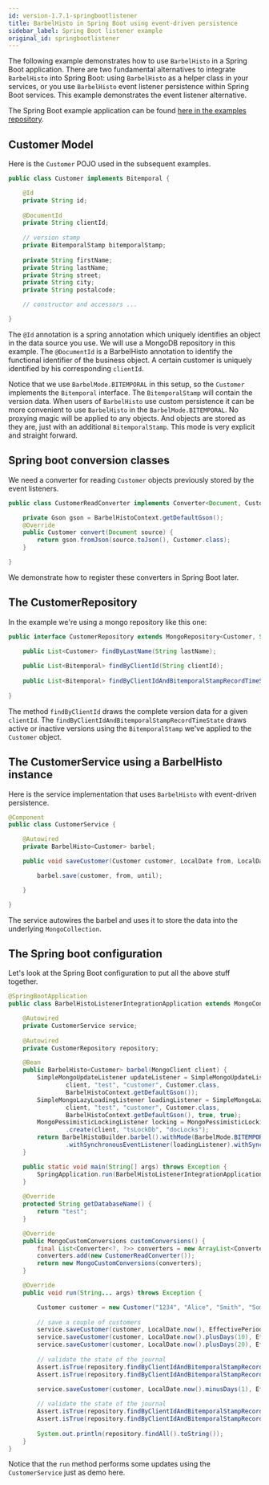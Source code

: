 ```yaml
---
id: version-1.7.1-springbootlistener
title: BarbelHisto in Spring Boot using event-driven persistence
sidebar_label: Spring Boot listener example
original_id: springbootlistener
---
```


The following example demonstrates how to use `BarbelHisto` in a Spring Boot application. There are two fundamental alternatives to integrate `BarbelHisto` into Spring Boot: using `BarbelHisto` as a helper class in your services, or you use `BarbelHisto` event listener persistence within Spring Boot services. This example demonstrates the event listener alternative.

The Spring Boot example application can be found [here in the examples repository](https://github.com/projectbarbel/barbelhisto-samples/tree/master/springboot-listener).

## Customer Model

Here is the `Customer` POJO used in the subsequent examples.

```java
public class Customer implements Bitemporal {

    @Id
    private String id;
    
	@DocumentId
	private String clientId;
	
	// version stamp
	private BitemporalStamp bitemporalStamp;
	
	private String firstName;
	private String lastName;
	private String street;
	private String city;
	private String postalcode;

    // constructor and accessors ...

}    
````
The `@Id` annotation is a spring annotation which uniquely identifies an object in the data source you use. We will use a MongoDB repository in this example. The `@DocumentId`  is a BarbelHisto annotation to identify the functional identifier of the business object. A certain customer is uniquely identified by his corresponding `clientId`.

Notice that we use `BarbelMode.BITEMPORAL` in this setup, so the `Customer` implements the `Bitemporal` interface.
The `BitemporalStamp` will contain the version data. When users of `BarbelHisto` use custom persistence it can be more convenient to use `BarbelHisto` in the `BarbelMode.BITEMPORAL`. No proxying magic will be applied to any objects. And objects are stored as they are, just with an additional `BitemporalStamp`. This mode is very explicit and straight forward.

## Spring boot conversion classes

We need a converter for reading `Customer` objects previously stored by the event listeners.

```java
public class CustomerReadConverter implements Converter<Document, Customer>{

    private Gson gson = BarbelHistoContext.getDefaultGson();
    @Override
    public Customer convert(Document source) {
        return gson.fromJson(source.toJson(), Customer.class);
    }

}
```
We demonstrate how to register these converters in Spring Boot later.

## The CustomerRepository

In the example we're using a mongo repository like this one:

```java
public interface CustomerRepository extends MongoRepository<Customer, String> {

	public List<Customer> findByLastName(String lastName);
	
	public List<Bitemporal> findByClientId(String clientId);
	
	public List<Bitemporal> findByClientIdAndBitemporalStampRecordTimeState(String clientId, BitemporalObjectState state);
	
}
```

The method `findByClientId` draws the complete version data for a given `clientId`.
The `findByClientIdAndBitemporalStampRecordTimeState` draws active or inactive versions using the `BitemporalStamp` we've applied to the `Customer` object.

## The CustomerService using a BarbelHisto instance

Here is the service implementation that uses `BarbelHisto` with event-driven persistence.

```java
@Component
public class CustomerService {

    @Autowired
    private BarbelHisto<Customer> barbel;

    public void saveCustomer(Customer customer, LocalDate from, LocalDate until) {

        barbel.save(customer, from, until);

    }

}
```

The service autowires the barbel and uses it to store the data into the underlying `MongoCollection`.

## The Spring boot configuration

Let's look at the Spring Boot configuration to put all the above stuff together.

```java
@SpringBootApplication
public class BarbelHistoListenerIntegrationApplication extends MongoConfigurationSupport implements CommandLineRunner {

    @Autowired
    private CustomerService service;
    
    @Autowired
    private CustomerRepository repository;

    @Bean
    public BarbelHisto<Customer> barbel(MongoClient client) {
        SimpleMongoUpdateListener updateListener = SimpleMongoUpdateListener.create(
                client, "test", "customer", Customer.class,
                BarbelHistoContext.getDefaultGson());
        SimpleMongoLazyLoadingListener loadingListener = SimpleMongoLazyLoadingListener.create(
                client, "test", "customer", Customer.class,
                BarbelHistoContext.getDefaultGson(), true, true);
        MongoPessimisticLockingListener locking = MongoPessimisticLockingListener
                .create(client, "tsLockDb", "docLocks");
        return BarbelHistoBuilder.barbel().withMode(BarbelMode.BITEMPORAL).withSynchronousEventListener(updateListener)
                .withSynchronousEventListener(loadingListener).withSynchronousEventListener(locking).build();
    }

    public static void main(String[] args) throws Exception {
	    SpringApplication.run(BarbelHistoListenerIntegrationApplication.class, args);
	}
	
    @Override
    protected String getDatabaseName() {
        return "test";
    }

    @Override
    public MongoCustomConversions customConversions() {
        final List<Converter<?, ?>> converters = new ArrayList<Converter<?, ?>>();
        converters.add(new CustomerReadConverter());
        return new MongoCustomConversions(converters);
    }

	@Override
    public void run(String... args) throws Exception {

	    Customer customer = new Customer("1234", "Alice", "Smith", "Some Street 10", "Houston", "77001");
	    
        // save a couple of customers
	    service.saveCustomer(customer, LocalDate.now(), EffectivePeriod.INFINITE);
	    service.saveCustomer(customer, LocalDate.now().plusDays(10), EffectivePeriod.INFINITE);
	    service.saveCustomer(customer, LocalDate.now().plusDays(20), EffectivePeriod.INFINITE);
	    
        // validate the state of the journal
	    Assert.isTrue(repository.findByClientIdAndBitemporalStampRecordTimeState("1234", BitemporalObjectState.ACTIVE).size() == 3, "must contain 3 active records");
	    Assert.isTrue(repository.findByClientIdAndBitemporalStampRecordTimeState("1234", BitemporalObjectState.INACTIVE).size() == 2, "must contain 2 inactive records");

	    service.saveCustomer(customer, LocalDate.now().minusDays(1), EffectivePeriod.INFINITE);
	    
	    // validate the state of the journal
        Assert.isTrue(repository.findByClientIdAndBitemporalStampRecordTimeState("1234", BitemporalObjectState.ACTIVE).size() == 1, "must contain 1 active records");
        Assert.isTrue(repository.findByClientIdAndBitemporalStampRecordTimeState("1234", BitemporalObjectState.INACTIVE).size() == 5, "must contain 5 inactive records");
	    
	    System.out.println(repository.findAll().toString());
    }
}
```
Notice that the `run` method performs some updates using the `CustomerService` just as demo here.
